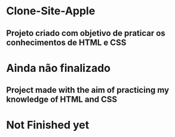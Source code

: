 # Clone-Site-Apple

## Projeto criado com objetivo de praticar os conhecimentos de HTML e CSS

# Ainda não finalizado

## Project made with the aim of practicing my knowledge of HTML and CSS

# Not Finished yet
